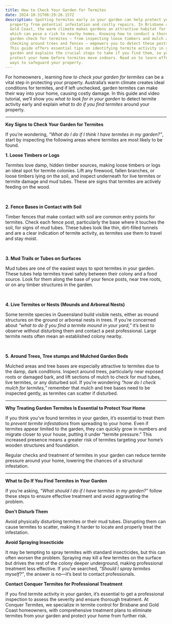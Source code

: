 ```yaml
---
title: How to Check Your Garden for Termites
date: 2024-10-31T06:29:26.157Z
description: Spotting termites early in your garden can help protect your
  property from potential infestation and costly repairs. In Brisbane and the
  Gold Coast, the warm climate makes gardens an attractive habitat for termites,
  which can pose a risk to nearby homes. Knowing how to conduct a thorough
  garden check for termites – from inspecting loose timbers and mulch areas to
  checking around trees and fences – empowers you to detect these pests early.
  This guide offers essential tips on identifying termite activity in your
  garden and explains the crucial steps to take if you find them, so you can
  protect your home before termites move indoors. Read on to learn effective
  ways to safeguard your property.
---
```



For homeowners , learning *how to check your garden for termites* can be a vital step in protecting your property. Australia’s warm climate creates ideal conditions for termites, and if left unchecked, garden termites can make their way into your home, causing costly damage. In this guide and video tutorial, we’ll show you *what to look for in your garden* to detect termite activity early and explain *what to do if you find termites* around your property.

- - -

**Key Signs to Check Your Garden for Termites**

If you’re wondering, *“What do I do if I think I have termites in my garden?”*, start by inspecting the following areas where termites are most likely to be found.

**1. Loose Timbers or Logs**

Termites love damp, hidden timber sources, making loose timbers or logs an ideal spot for termite colonies. Lift any firewood, fallen branches, or loose timbers lying on the soil, and inspect underneath for live termites or termite damage and mud tubes. These are signs that termites are actively feeding on the wood.

 

**2. Fence Bases in Contact with Soil**

Timber fences that make contact with soil are common entry points for termites. Check each fence post, particularly the base where it touches the soil, for signs of mud tubes. These tubes look like thin, dirt-filled tunnels and are a clear indication of termite activity, as termites use them to travel and stay moist.

 

**3. Mud Trails or Tubes on Surfaces**

Mud tubes are one of the easiest ways to spot termites in your garden. These tubes help termites travel safely between their colony and a food source. Look for them along the base of your fence posts, near tree roots, or on any timber structures in the garden.

 

**4. Live Termites or Nests (Mounds and Arboreal Nests)**

Some termite species in Queensland build visible nests, either as mound structures on the ground or arboreal nests in trees. If you’re concerned about *“what to do if you find a termite mound in your yard,”* it’s best to observe without disturbing them and contact a pest professional. Large termite nests often mean an established colony nearby.

 

**5. Around Trees, Tree stumps and Mulched Garden Beds**

Mulched areas and tree bases are especially attractive to termites due to the damp, dark conditions. Inspect around trees, particularly near exposed roots or damaged bark, and lift sections of mulch to check for mud tubes, live termites, or any disturbed soil. If you’re wondering *“how do I check mulch for termites,”* remember that mulch and tree bases need to be inspected gently, as termites can scatter if disturbed.

- - -

**Why Treating Garden Termites Is Essential to Protect Your Home**

If you think you’ve found termites in your garden, it’s essential to treat them to *prevent termite infestations* from spreading to your home. Even if termites appear limited to the garden, they can quickly grow in numbers and migrate closer to your house, putting it under “termite pressure.” This increased presence means a greater risk of termites targeting your home’s wooden structures and foundation.

Regular checks and treatment of termites in your garden can reduce termite pressure around your home, lowering the chances of a structural infestation.

- - -

**What to Do If You Find Termites in Your Garden**

If you’re asking, *“What should I do if I have termites in my garden?”* follow these steps to ensure effective treatment and avoid aggravating the problem.

**Don’t Disturb Them**

Avoid physically disturbing termites or their mud tubes. Disrupting them can cause termites to scatter, making it harder to locate and properly treat the infestation.

**Avoid Spraying Insecticide**

It may be tempting to spray termites with standard insecticides, but this can often worsen the problem. Spraying may kill a few termites on the surface but drives the rest of the colony deeper underground, making professional treatment less effective. If you’ve searched, *“Should I spray termites myself?”*, the answer is no—it’s best to contact professionals.

**Contact Conquer Termites for Professional Treatment**

If you find termite activity in your garden, it’s essential to get a professional inspection to assess the severity and ensure thorough treatment. At Conquer Termites, we specialize in termite control for Brisbane and Gold Coast homeowners, with comprehensive treatment plans to eliminate termites from your garden and protect your home from further risk.

<!--EndFragment-->